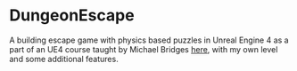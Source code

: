 # DungeonEscape
A building escape game with physics based puzzles in Unreal Engine 4 as a part of an UE4 course taught by Michael Bridges [here](https://www.udemy.com/course/unrealcourse/), with my own level and some additional features.
